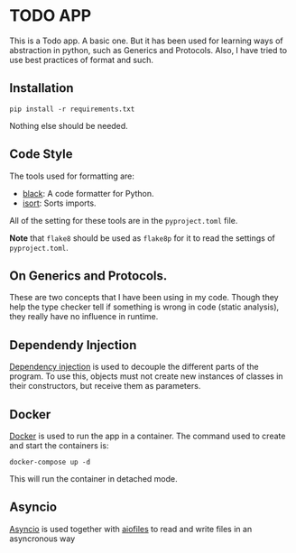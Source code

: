 # TODO APP
This is a Todo app. A basic one. But it has been used for learning ways of abstraction in python, such as Generics and Protocols. Also, I have tried to use best practices of format and such.

## Installation
        
    pip install -r requirements.txt

Nothing else should be needed.

## Code Style
The tools used for formatting are:
- [black](https://black.readthedocs.io/en/stable/): A code formatter for Python.
- [isort](https://isort.readthedocs.io/en/stable/): Sorts imports.

All of the setting for these tools are in the `pyproject.toml` file.

**Note** that `flake8` should be used as `flake8p` for it to read the settings of `pyproject.toml`. 

## On Generics and Protocols.
These are two concepts that I have been using in my code. Though they help the type checker tell if something is wrong in code (static analysis), they really have no influence in runtime.

## Dependendy Injection
[Dependency injection](https://python-dependency-injector.ets-labs.org/introduction/di_in_python.html) is used to decouple the different parts of the program. To use this, objects must not create new instances of classes in their constructors, but receive them as parameters. 


## Docker
[Docker](https://www.docker.com/) is used to run the app in a container. The command used to create and start the containers is:
    
    docker-compose up -d

This will run the container in detached mode.

## Asyncio
[Asyncio](https://docs.python.org/3/library/asyncio.html) is used together with [aiofiles](https://aiofiles.readthedocs.io/en/stable/) to read and write files in an asyncronous way